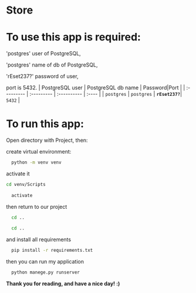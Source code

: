 # Store

# To use this app is required:

'postgres' user of PostgreSQL,

'postgres' name of db of PostgreSQL,

'rEset237?' password of user,

port is 5432.
| PostgreSQL user | PostgreSQL db name | Password|Port |
| :--------- | :--------- | :---------- | :---- |
| `postgres` | `postgres` | **`rEset237?`**| `5432` |

# To run this app:
Open directory with Project, then:

create virtual environment:

```bash
  python -m venv venv
```

activate it
```bash
cd venv/Scripts
	
  activate
```

	

then return to our project
```bash
  cd ..
	
  cd ..
```
and install all requirements
```bash
  pip install -r requirements.txt
```
then you can run my application
```bash
  python manege.py runserver
```
**Thank you for reading, and have a nice day! :)**
